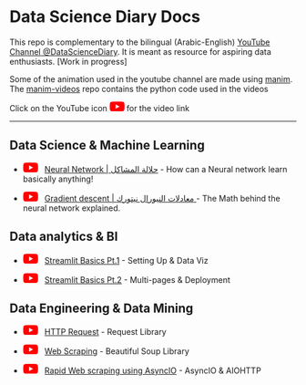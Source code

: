 # Data Science Diary Docs

This repo is complementary to the bilingual (Arabic-English) [YouTube Channel @DataScienceDiary](https://www.youtube.com/@datasciencediary). It is meant as resource for aspiring data enthusiasts. [Work in progress]

Some of the animation used in the youtube channel are made using [manim](https://github.com/3b1b/manim). The [manim-videos](https://github.com/MightyStud/manim-videos) repo contains the python code used in the videos

Click on the YouTube icon ![Youtube Link](other/youtube_logo.png) for the video link

---

## Data Science & Machine Learning

- [![Youtube Link](other/youtube_logo.png)](https://www.youtube.com/watch?v=cB04T2ooh6E&feature=youtu.be) &nbsp; [Neural Network | حلالة المشاكل](https://www.youtube.com/watch?v=cB04T2ooh6E&feature=youtu.be) - How can a Neural network learn basically anything!

- [![Youtube Link](other/youtube_logo.png)](https://www.youtube.com/watch?v=eRlN5V2w3p0) &nbsp; [Gradient descent | معادلات النيورال نيتورك
](https://www.youtube.com/watch?v=eRlN5V2w3p0) - The Math behind the neural network explained.

## Data analytics & BI

- [![Youtube Link](other/youtube_logo.png)](https://youtu.be/6_GIck6QkBs) &nbsp; [Streamlit Basics Pt.1](https://github.com/MightyStud/High-School-Data-Analysis-Streamlit-App) - Setting Up & Data Viz

- [![Youtube Link](other/youtube_logo.png)](https://youtu.be/6HlSaLuqw3w) &nbsp; [Streamlit Basics Pt.2](https://github.com/MightyStud/High-School-Data-Analysis-Streamlit-App) - Multi-pages & Deployment

## Data Engineering & Data Mining  

- [![Youtube Link](other/youtube_logo.png)](https://www.youtube.com/watch?v=9zDT8n64FFU&) &nbsp; [HTTP Request](https://www.kaggle.com/code/mohamedahmedx2/asyncio-webscraping-tutorial-high-school-data) - Request Library

- [![Youtube Link](other/youtube_logo.png)](https://www.youtube.com/watch?v=bVVdPokXxH4) &nbsp; [Web Scraping](https://www.kaggle.com/code/mohamedahmedx2/asyncio-webscraping-tutorial-high-school-data) - Beautiful Soup Library

- [![Youtube Link](other/youtube_logo.png)](https://www.youtube.com/watch?v=xLX_r-sxG9E) &nbsp; [Rapid Web scraping using AsyncIO](https://www.kaggle.com/code/mohamedahmedx2/asyncio-webscraping-tutorial-high-school-data) - AsyncIO & AIOHTTP
